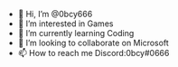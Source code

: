 - 👋 Hi, I’m @0bcy666
- 👀 I’m interested in Games
- 🌱 I’m currently learning Coding
- 💞️ I’m looking to collaborate on Microsoft
- 📫 How to reach me Discord:0bcy#0666
